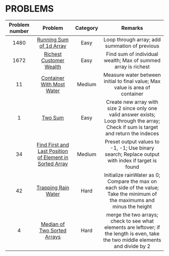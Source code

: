 # PROBLEMS

| Problem number | Problem | Category | Remarks |
|:-----:|:-----:|:-----:|:----:|
|1480|[Running Sum of 1d Array](./RunningSumOf1dArray.java)|Easy|Loop through array; add summation of previous|
|1672|[Richest Customer Wealth](./RichestCustomerWealth.java)|Easy|Find sum of individual wealth; Max of summed array is richest|
|11|[Container With Most Water](./ContainerWithMostWater.java)|Medium|Measure water between initial to final value; Max value is area of container|
|1|[Two Sum](./TwoSum.java)|Easy|Create new array with size 2 since only one valid answer exists; Loop through the array; Check if sum is target and return the indeces|
|34|[Find First and Last Position of Element in Sorted Array](./FindFirstAndLastPositionOfElementInSortedArray.java)|Medium|Preset output values to -1, -1; Use binary search; Replace output with index if target is found| 
|42|[Trapping Rain Water](./TrappingRainWater.java)|Hard|Initialize rainWater as 0; Compare the max on each side of the value; Take the minimum of the maximums and minus the height|
|4|[Median of Two Sorted Arrays](./MedianOfTwoSortedArrays.java)|Hard|merge the two arrays; check to see what elements are leftover; if the length is even, take the two middle elements and divide by 2|
